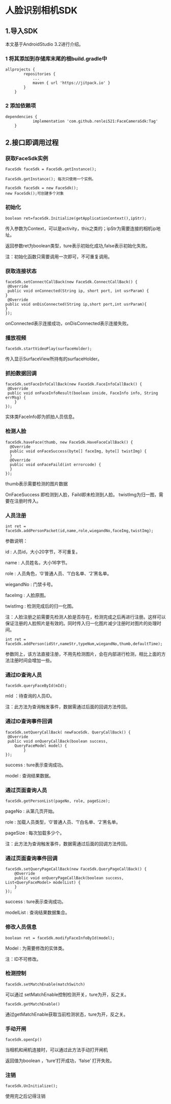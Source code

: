 # 人脸识别相机SDK

## 1.导入SDK
本文基于AndroidStudio 3.2进行介绍。

### 1 将其添加到存储库末尾的根build.gradle中
~~~
allprojects {
		repositories {
			...
			maven { url 'https://jitpack.io' }
		}
	}
~~~
### 2 添加依赖项
~~~
dependencies {
	        implementation 'com.github.renlei521:FaceCameraSdk:Tag'
	}
~~~
## 2.接口即调用过程

### 获取FaceSdk实例
~~~
FaceSdk faceSdk = FaceSdk.getInstance();

FaceSdk.getInstance(); 每次只使用一个实例。

FaceSdk faceSdk = new FaceSdk();
new FaceSdk();可创建多个对象
~~~
### 初始化
~~~
boolean ret=faceSdk.Initialize(getApplicationContext(),ipStr);
~~~

传入参数为Context，可以是activity，this之类的；ipStr为需要连接的相机ip地
址。

返回参数ret为boolean类型，ture表示初始化成功,false表示初始化失败。

注：初始化函数只需要调用一次即可，不可重复调用。


### 获取连接状态
~~~
faceSdk.setConnectCallBack(new FaceSdk.ConnectCallBack() {
 @Override
 public void onConnected(String ip, short port, int usrParam) {
}
 @Override
public void onDisConnected(String ip,short port,int usrParam){
}
});
~~~
onConnected表示连接成功，onDisConnected表示连接失败。

### 播放视频
~~~
faceSdk.startVideoPlay(surfaceHolder);
~~~

传入显示SurfaceView所持有的surfaceHolder。

### 抓拍数据回调
~~~
faceSdk.setFaceInfoCallBack(new FaceSdk.FaceInfoCallBack() {
 @Override
 public void onFaceInfoResult(boolean inside, FaceInfo info, String errMsg) {     
    }
});
~~~
实体类FaceInfo即为抓拍人员信息。

### 检测人脸
~~~
faceSdk.haveFace(thumb, new FaceSdk.HaveFaceCallBack() {
  @Override
  public void onFaceSuccess(byte[] faceImg, byte[] twistImg) {
  }
  @Override
  public void onFaceFaild(int errorcode) {
  }
});
~~~
thumb表示需要检测的图片数据

OnFaceSuccess 即检测到人脸，Faild即未检测到人脸。
twistImg为归一图，需要在注册时传入。

### 人员注册
~~~
int ret = faceSdk.addPersonPacket(id,name,role,wiegandNo,faceImg,twistImg);
~~~

参数说明：

id : 人员id，大小20字节，不可重复。

name : 人员姓名，大小16字节。

role : 人员角色，‘0’普通人员、‘1’白名单、‘2’黑名单。

wiegandNo : 门禁卡号。

faceImg : 人脸原图。

twistImg : 检测完成后的归一化图。

注：人脸注册之前需要先检测人脸是否存在，检测完成之后再进行注册。这样可以保证注册的人脸照片是有效的。同时传入归一化图片减少注册时对图片的处理时间。

~~~
int ret = faceSdk.addPerson(idStr,nameStr,typeNum,wiegandNo,thumb,defaultTime);
~~~

参数同上，该方法直接注册，不用先检测图片，会在内部进行检测，相比上面的方法注册时间会增加一些。

### 通过ID查询人员

~~~
faceSdk.queryFaceById(mId);
~~~

mId ：待查询的人员ID。

注：此方法为查询触发事件，数据需通过后面的回调方法传回。

### 通过ID查询事件回调
~~~
faceSdk.setQueryCallBack( newFaceSdk. QueryCallBack() {
 @Override
 public void onQueryCallBack(boolean success, 
	QueryFaceModel model) {
    	}
});
~~~
success : ture表示查询成功。

model : 查询结果数据。

### 通过页面查询人员
~~~
faceSdk.getPersonList(pageNo, role, pageSize);
~~~
pageNo : 从第几页开始。

role : 加载人员类型，‘0’普通人员、‘1’白名单、‘2’黑名单。

pageSize : 每次加载多少个。

注：此方法为查询触发事件，数据需通过后面的回调方法传回。

### 通过页面查询事件回调
~~~
faceSdk.setQueryPageCallBack(new FaceSdk.QueryPageCallBack() {
    @Override
    public void onQueryPageCallBack(boolean success, List<QueryFaceModel> modelList) {
    }
});
~~~
success : ture表示查询成功。

modelList : 查询结果数据集合。

### 修改人员信息
~~~
boolean ret = faceSdk.modifyFaceInfoById(model);
~~~
Model : 为需要修改的实体类。

注：ID不可修改。
### 检测控制
~~~
faceSdk.setMatchEnable(matchSwitch)
~~~
可以通过 setMatchEnable控制检测开关，ture为开，反之关。
~~~
faceSdk.getMatchEnable()
~~~
通过getMatchEnable获取当前检测状态，ture为开，反之关。

### 手动开闸
~~~
faceSdk.openCp()
~~~
当相机和闸机连接时，可以通过此方法手动打开闸机

返回值为boolean ，‘ture’打开成功，‘false’ 打开失败。

### 注销
~~~
faceSdk.UnInitialize();
~~~
使用完之后记得注销
